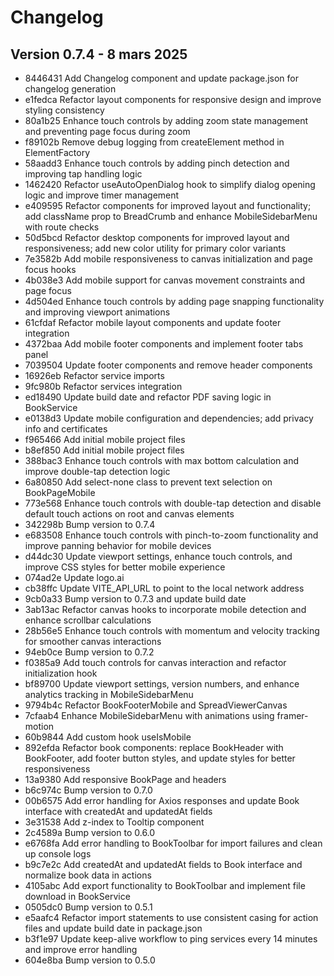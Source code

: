 # Changelog

## Version 0.7.4 - 8 mars 2025

* 8446431 Add Changelog component and update package.json for changelog generation
* e1fedca Refactor layout components for responsive design and improve styling consistency
* 80a1b25 Enhance touch controls by adding zoom state management and preventing page focus during zoom
* f89102b Remove debug logging from createElement method in ElementFactory
* 58aadd3 Enhance touch controls by adding pinch detection and improving tap handling logic
* 1462420 Refactor useAutoOpenDialog hook to simplify dialog opening logic and improve timer management
* e409595 Refactor components for improved layout and functionality; add className prop to BreadCrumb and enhance MobileSidebarMenu with route checks
* 50d5bcd Refactor desktop components for improved layout and responsiveness; add new color utility for primary color variants
* 7e3582b Add mobile responsiveness to canvas initialization and page focus hooks
* 4b038e3 Add mobile support for canvas movement constraints and page focus
* 4d504ed Enhance touch controls by adding page snapping functionality and improving viewport animations
* 61cfdaf Refactor mobile layout components and update footer integration
* 4372baa Add mobile footer components and implement footer tabs panel
* 7039504 Update footer components and remove header components
* 16926eb Refactor service imports
* 9fc980b Refactor services integration
* ed18490 Update build date and refactor PDF saving logic in BookService
* e0138d3 Update mobile configuration and dependencies; add privacy info and certificates
* f965466 Add initial mobile project files
* b8ef850 Add initial mobile project files
* 388bac3 Enhance touch controls with max bottom calculation and improve double-tap detection logic
* 6a80850 Add select-none class to prevent text selection on BookPageMobile
* 773e568 Enhance touch controls with double-tap detection and disable default touch actions on root and canvas elements
* 342298b Bump version to 0.7.4
* e683508 Enhance touch controls with pinch-to-zoom functionality and improve panning behavior for mobile devices
* d44dc30 Update viewport settings, enhance touch controls, and improve CSS styles for better mobile experience
* 074ad2e Update logo.ai
* cb38ffc Update VITE_API_URL to point to the local network address
* 9cb0a33 Bump version to 0.7.3 and update build date
* 3ab13ac Refactor canvas hooks to incorporate mobile detection and enhance scrollbar calculations
* 28b56e5 Enhance touch controls with momentum and velocity tracking for smoother canvas interactions
* 94eb0ce Bump version to 0.7.2
* f0385a9 Add touch controls for canvas interaction and refactor initialization hook
* bf89700 Update viewport settings, version numbers, and enhance analytics tracking in MobileSidebarMenu
* 9794b4c Refactor BookFooterMobile and SpreadViewerCanvas
* 7cfaab4 Enhance MobileSidebarMenu with animations using framer-motion
* 60b9844 Add custom hook useIsMobile
* 892efda Refactor book components: replace BookHeader with BookFooter, add footer button styles, and update styles for better responsiveness
* 13a9380 Add responsive BookPage and headers
* b6c974c Bump version to 0.7.0
* 00b6575 Add error handling for Axios responses and update Book interface with createdAt and updatedAt fields
* 3e31538 Add z-index to Tooltip component
* 2c4589a Bump version to 0.6.0
* e6768fa Add error handling to BookToolbar for import failures and clean up console logs
* b9c7e2c Add createdAt and updatedAt fields to Book interface and normalize book data in actions
* 4105abc Add export functionality to BookToolbar and implement file download in BookService
* 0505dc0 Bump version to 0.5.1
* e5aafc4 Refactor import statements to use consistent casing for action files and update build date in package.json
* b3f1e97 Update keep-alive workflow to ping services every 14 minutes and improve error handling
* 604e8ba Bump version to 0.5.0
